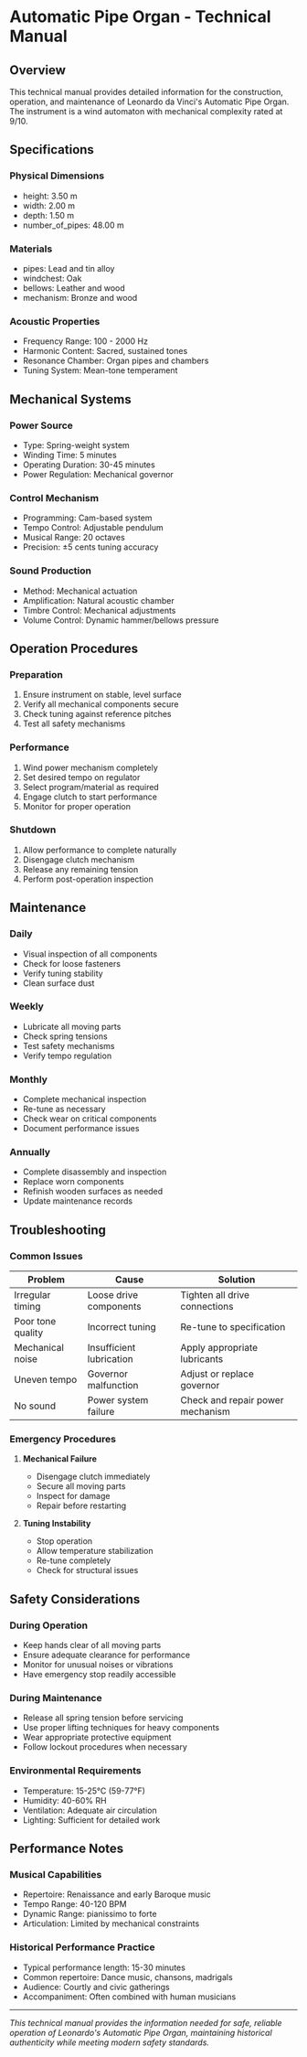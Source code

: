 # Automatic Pipe Organ - Technical Manual

## Overview

This technical manual provides detailed information for the construction,
operation, and maintenance of Leonardo da Vinci's Automatic Pipe Organ.
The instrument is a wind automaton with mechanical complexity
rated at 9/10.

## Specifications

### Physical Dimensions
- height: 3.50 m
- width: 2.00 m
- depth: 1.50 m
- number_of_pipes: 48.00 m

### Materials
- pipes: Lead and tin alloy
- windchest: Oak
- bellows: Leather and wood
- mechanism: Bronze and wood

### Acoustic Properties
- Frequency Range: 100 - 2000 Hz
- Harmonic Content: Sacred, sustained tones
- Resonance Chamber: Organ pipes and chambers
- Tuning System: Mean-tone temperament

## Mechanical Systems

### Power Source
- Type: Spring-weight system
- Winding Time: 5 minutes
- Operating Duration: 30-45 minutes
- Power Regulation: Mechanical governor

### Control Mechanism
- Programming: Cam-based system
- Tempo Control: Adjustable pendulum
- Musical Range: 20 octaves
- Precision: ±5 cents tuning accuracy

### Sound Production
- Method: Mechanical actuation
- Amplification: Natural acoustic chamber
- Timbre Control: Mechanical adjustments
- Volume Control: Dynamic hammer/bellows pressure

## Operation Procedures

### Preparation
1. Ensure instrument on stable, level surface
2. Verify all mechanical components secure
3. Check tuning against reference pitches
4. Test all safety mechanisms

### Performance
1. Wind power mechanism completely
2. Set desired tempo on regulator
3. Select program/material as required
4. Engage clutch to start performance
5. Monitor for proper operation

### Shutdown
1. Allow performance to complete naturally
2. Disengage clutch mechanism
3. Release any remaining tension
4. Perform post-operation inspection

## Maintenance

### Daily
- Visual inspection of all components
- Check for loose fasteners
- Verify tuning stability
- Clean surface dust

### Weekly
- Lubricate all moving parts
- Check spring tensions
- Test safety mechanisms
- Verify tempo regulation

### Monthly
- Complete mechanical inspection
- Re-tune as necessary
- Check wear on critical components
- Document performance issues

### Annually
- Complete disassembly and inspection
- Replace worn components
- Refinish wooden surfaces as needed
- Update maintenance records

## Troubleshooting

### Common Issues

| Problem | Cause | Solution |
|---------|-------|----------|
| Irregular timing | Loose drive components | Tighten all drive connections |
| Poor tone quality | Incorrect tuning | Re-tune to specification |
| Mechanical noise | Insufficient lubrication | Apply appropriate lubricants |
| Uneven tempo | Governor malfunction | Adjust or replace governor |
| No sound | Power system failure | Check and repair power mechanism |

### Emergency Procedures

1. **Mechanical Failure**
   - Disengage clutch immediately
   - Secure all moving parts
   - Inspect for damage
   - Repair before restarting

2. **Tuning Instability**
   - Stop operation
   - Allow temperature stabilization
   - Re-tune completely
   - Check for structural issues

## Safety Considerations

### During Operation
- Keep hands clear of all moving parts
- Ensure adequate clearance for performance
- Monitor for unusual noises or vibrations
- Have emergency stop readily accessible

### During Maintenance
- Release all spring tension before servicing
- Use proper lifting techniques for heavy components
- Wear appropriate protective equipment
- Follow lockout procedures when necessary

### Environmental Requirements
- Temperature: 15-25°C (59-77°F)
- Humidity: 40-60% RH
- Ventilation: Adequate air circulation
- Lighting: Sufficient for detailed work

## Performance Notes

### Musical Capabilities
- Repertoire: Renaissance and early Baroque music
- Tempo Range: 40-120 BPM
- Dynamic Range: pianissimo to forte
- Articulation: Limited by mechanical constraints

### Historical Performance Practice
- Typical performance length: 15-30 minutes
- Common repertoire: Dance music, chansons, madrigals
- Audience: Courtly and civic gatherings
- Accompaniment: Often combined with human musicians

---

*This technical manual provides the information needed for safe, reliable
operation of Leonardo's Automatic Pipe Organ, maintaining historical authenticity
while meeting modern safety standards.*
